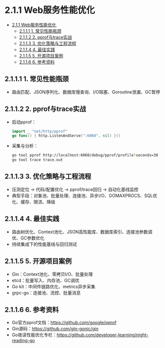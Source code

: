 # 2.1.1 Web服务性能优化

<!-- TOC START -->
- [2.1.1 Web服务性能优化](#211-web服务性能优化)
  - [2.1.1.1 1. 常见性能瓶颈](#2111-1-常见性能瓶颈)
  - [2.1.1.2 2. pprof与trace实战](#2112-2-pprof与trace实战)
  - [2.1.1.3 3. 优化策略与工程流程](#2113-3-优化策略与工程流程)
  - [2.1.1.4 4. 最佳实践](#2114-4-最佳实践)
  - [2.1.1.5 5. 开源项目案例](#2115-5-开源项目案例)
  - [2.1.1.6 6. 参考资料](#2116-6-参考资料)
<!-- TOC END -->

## 2.1.1.1 1. 常见性能瓶颈

- 路由匹配、JSON序列化、数据库慢查询、I/O阻塞、Goroutine泄漏、GC暂停

## 2.1.1.2 2. pprof与trace实战

- 启动pprof：

  ```go
  import _ "net/http/pprof"
  go func() { http.ListenAndServe(":6060", nil) }()
  ```

- 采集与分析：

  ```bash
  go tool pprof http://localhost:6060/debug/pprof/profile?seconds=30
  go tool trace trace.out
  ```

## 2.1.1.3 3. 优化策略与工程流程

- 压测定位 -> 代码/配置优化 -> pprof/trace回归 -> 自动化基线监控
- 典型手段：对象池、批量处理、连接池、异步I/O、GOMAXPROCS、SQL优化、缓存、限流、降级

## 2.1.1.4 4. 最佳实践

- 路由树优化、Context池化、JSON高性能库、数据库索引、连接池参数调优、GC参数优化
- 持续集成下的性能基线与回归测试

## 2.1.1.5 5. 开源项目案例

- Gin：Context池化、零拷贝I/O、批量处理
- etcd：批量写入、内存池、GC调优
- Go kit：中间件链路优化、metrics异步采集
- grpc-go：连接池、流控、批量消息

## 2.1.1.6 6. 参考资料

- Go官方pprof文档：<https://github.com/google/pprof>
- Gin源码：<https://github.com/gin-gonic/gin>
- Go夜读性能优化专栏：<https://github.com/developer-learning/night-reading-go>
